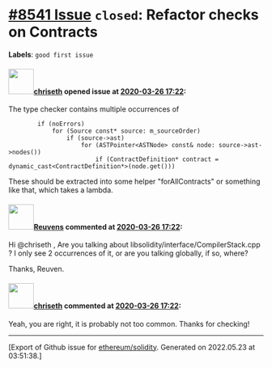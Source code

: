 # [\#8541 Issue](https://github.com/ethereum/solidity/issues/8541) `closed`: Refactor checks on Contracts
**Labels**: `good first issue`


#### <img src="https://avatars.githubusercontent.com/u/9073706?v=4" width="50">[chriseth](https://github.com/chriseth) opened issue at [2020-03-26 17:22](https://github.com/ethereum/solidity/issues/8541):

The type checker contains multiple occurrences of
```
		if (noErrors)
			for (Source const* source: m_sourceOrder)
				if (source->ast)
					for (ASTPointer<ASTNode> const& node: source->ast->nodes())
						if (ContractDefinition* contract = dynamic_cast<ContractDefinition*>(node.get()))
```

These should be extracted into some helper "forAllContracts" or something like that, which takes a lambda.


#### <img src="https://avatars.githubusercontent.com/u/4636919?v=4" width="50">[Reuvens](https://github.com/Reuvens) commented at [2020-03-26 17:22](https://github.com/ethereum/solidity/issues/8541#issuecomment-653560700):

Hi @chriseth ,
Are you talking about libsolidity/interface/CompilerStack.cpp ? 
I only see 2 occurrences of it, or are you talking globally, if so, where? 

Thanks,
Reuven.

#### <img src="https://avatars.githubusercontent.com/u/9073706?v=4" width="50">[chriseth](https://github.com/chriseth) commented at [2020-03-26 17:22](https://github.com/ethereum/solidity/issues/8541#issuecomment-654238242):

Yeah, you are right, it is probably not too common. Thanks for checking!


-------------------------------------------------------------------------------



[Export of Github issue for [ethereum/solidity](https://github.com/ethereum/solidity). Generated on 2022.05.23 at 03:51:38.]
